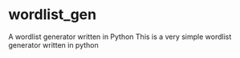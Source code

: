 # wordlist_gen
A wordlist generator written in Python
This is a very simple wordlist generator written in python
